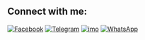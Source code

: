 ## Connect with me:

<p align="left">
<a href="https://www.facebook.com/mehedi131824" target="blank"><img align="center" src="https://img.shields.io/badge/-Facebook-%231877F2?style=for-the-badge&logo=facebook&logoColor=white" alt="Facebook" /></a>
<a href="https://t.me/MRX11412" target="blank"><img align="center" src="https://img.shields.io/badge/-Telegram-%232CA5E0?style=for-the-badge&logo=telegram&logoColor=white" alt="Telegram" /></a>
<a href="https://call.imo.im/MRX11412" target="blank"><img align="center" src="https://img.shields.io/badge/-imo-%230075C2?style=for-the-badge&logo=imo&logoColor=white" alt="imo" /></a>
<a href="https://wa.me/qr/CPVBVNDIEVWXH1" target="blank"><img align="center" src="https://img.shields.io/badge/-WhatsApp-%2325D366?style=for-the-badge&logo=whatsapp&logoColor=white" alt="WhatsApp" /></a>
</p>
